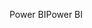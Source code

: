 <span data-ttu-id="b6110-101">Power BI</span><span class="sxs-lookup"><span data-stu-id="b6110-101">Power BI</span></span>